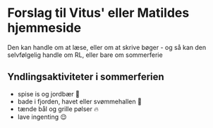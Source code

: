 # Forslag til Vitus' eller Matildes hjemmeside
Den kan handle om at læse, eller om at skrive bøger - og så kan den selvfølgelig handle om RL, eller bare om sommerferie

## Yndlingsaktiviteter i sommerferien
* spise is og jordbær :icecream:
* bade i fjorden, havet eller svømmehallen :whale:
* tænde bål og grille pølser :fire:
* lave ingenting :relieved:
